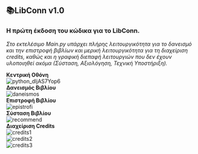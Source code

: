 ## 📚**LibConn v1.0**    

### Η πρώτη έκδοση του κώδικα για το LibConn.  
*Στο εκτελέσιμο Main.py υπάρχει πλήρης λειτουργικότητα για το δανεισμό και την επιστροφή βιβλίων και μερική λειτουργικότητα για τη διαχείριση credits, καθώς και η γραφική διεπαφή λειτουργιών που δεν έχουν υλοποιηθεί ακόμα (Σύσταση, Αξιολόγηση, Τεχνική Υποστήριξη).*       
  
**Κεντρική Οθόνη**  
![python_dljAS7Yop6](https://user-images.githubusercontent.com/95766082/173231518-66d8f47f-5a67-4535-92fa-a1cca1c846c8.png)  
**Δανεισμός Βιβλίου**  
![daneismos](https://user-images.githubusercontent.com/95766082/173231473-366c03ea-17d8-4249-a5b4-fb51c4cf48ed.PNG)  
**Επιστροφή Βιβλίου**  
![epistrofi](https://user-images.githubusercontent.com/95766082/173231494-41117154-07b1-4fe5-9599-c4bd7e59b8c4.PNG)  
**Σύσταση Βιβλίου**  
![recommend](https://user-images.githubusercontent.com/95766082/173231502-01cf1396-5fce-44a6-ac02-861da6dfe326.png)  
**Διαχείριση Credits**  
![credits1](https://user-images.githubusercontent.com/95766082/173288291-859c5666-286a-4864-8fb8-c5344b6928af.png)  
![credits2](https://user-images.githubusercontent.com/95766082/173288297-942388d7-48a1-4500-bdc9-5ebaa836e4b4.png)  
![credits3](https://user-images.githubusercontent.com/95766082/173288307-fad4a280-c21d-4410-871b-5a85e26ad61a.png)  
